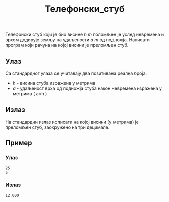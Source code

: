 ﻿---
title: Телефонски_стуб
timelimit: 1.0 
memlimit: 64   
owner: Јована Ормановић 
origin:    
tags: [телефонски_стуб] 
status: КОМПЛЕТАН
status-od: 2019-08-16   
solutions:
  - name: ex0
    lang: [cpp, cs, py]
    desc: ""
    tags: []
---
Телефонски стуб који је био висине $h~m$ поломљен је услед невремена и врхом додирује земљу на удаљености $a~m$  од подножја. Написати програм који рачуна на којој висини је преломљен стуб.

## Улаз

Са стандардног улаза се учитавају два позитивана реална броја.
- $h$ - висина стуба изражена у метрима
- $a$ - удаљеност врха од подножја стуба након невремена изражена у метрима ( а<h )

## Излаз

На стандардни излаз исписати на којој висини (у метрима) је преломљен стуб, заокружено на три децимале. 
## Пример 

### Улаз

~~~
25
5
~~~

### Излаз

~~~
12.000
~~~
